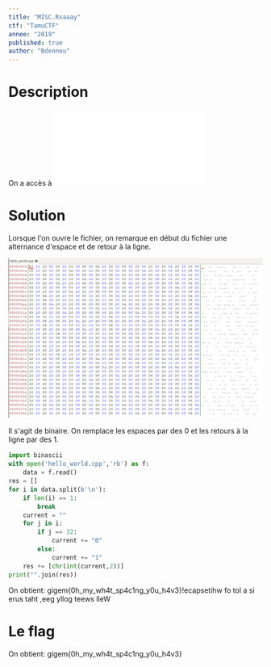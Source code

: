 ```yaml
---
title: "MISC.Rsaaay"
ctf: "TamuCTF"
annee: "2019"
published: true
author: "Bdenneu"
---
```

# Description
On a accès à ![Hello_world.cpp](/_posts/2018-2019/TamuCTF2019/source/hello_world.cpp)

# Solution
Lorsque l'on ouvre le fichier, on remarque en début du fichier une alternance d'espace et de retour à la ligne.

![hello_world](/assets/images/TamuCTF2019/tamuctf2019_helloworld.png)

Il s'agit de binaire. On remplace les espaces par des 0 et les retours à la ligne par des 1.

```python
import binascii
with open('hello_world.cpp','rb') as f:
	data = f.read()
res = []
for i in data.split(b'\n'):
	if len(i) == 1:
		break
	current = ""
	for j in i:
		if j == 32:
			current += "0"
		else:
			current += "1"
	res += [chr(int(current,2))]
print("".join(res))
```

On obtient: gigem{0h_my_wh4t_sp4c1ng_y0u_h4v3}!ecapsetihw fo tol a si erus taht ,eeg yllog teews lleW

# Le flag

On obtient: gigem{0h_my_wh4t_sp4c1ng_y0u_h4v3}
